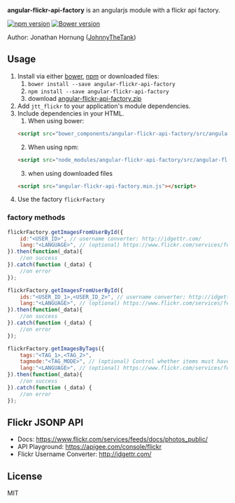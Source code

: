 **angular-flickr-api-factory** is an angularjs module with a flickr api factory.

[![npm version](https://badge.fury.io/js/angular-flickr-api-factory.png)](https://badge.fury.io/js/angular-flickr-api-factory)
[![Bower version](https://badge.fury.io/bo/angular-flickr-api-factory.png)](https://badge.fury.io/bo/angular-flickr-api-factory)

Author: Jonathan Hornung ([JohnnyTheTank](https://github.com/JohnnyTheTank))

## Usage

1. Install via either [bower](http://bower.io/), [npm](https://www.npmjs.com/) or downloaded files:
    1. `bower install --save angular-flickr-api-factory`
    2. `npm install --save angular-flickr-api-factory`
    3. download [angular-flickr-api-factory.zip](https://github.com/JohnnyTheTank/angular-flickr-api-factory/zipball/master)
2. Add `jtt_flickr` to your application's module dependencies.
3. Include dependencies in your HTML.
    1. When using bower:
    ```html
    <script src="bower_components/angular-flickr-api-factory/src/angular-flickr-api-factory.min.js"></script>
    ```
    2. When using npm:
    ```html
    <script src="node_modules/angular-flickr-api-factory/src/angular-flickr-api-factory.min.js"></script>
    ```
    3. when using downloaded files
    ```html
    <script src="angular-flickr-api-factory.min.js"></script>
    ```
4. Use the factory `flickrFactory`

### factory methods

```js
flickrFactory.getImagesFromUserById({
    id:"<USER_ID>", // username converter: http://idgettr.com/
    lang:"<LANGUAGE>", // (optional) https://www.flickr.com/services/feeds/
}).then(function(_data){
    //on success
}).catch(function (_data) {
    //on error
});
```

```js
flickrFactory.getImagesFromUserById({
    ids:"<USER_ID_1>,<USER_ID_2>", // username converter: http://idgettr.com/
    lang:"<LANGUAGE>", // (optional) https://www.flickr.com/services/feeds/
}).then(function(_data){
    //on success
}).catch(function (_data) {
    //on error
});
```

```js
flickrFactory.getImagesByTags({
    tags:"<TAG_1>,<TAG_2>",
    tagmode:"<TAG_MODE>", // (optional) Control whether items must have ALL the tags (tagmode=all), or ANY (tagmode=any) of the tags. Default is ALL.
    lang:"<LANGUAGE>", // (optional) https://www.flickr.com/services/feeds/
}).then(function(_data){
    //on success
}).catch(function (_data) {
    //on error
});
```

## Flickr JSONP API

* Docs: https://www.flickr.com/services/feeds/docs/photos_public/
* API Playground: https://apigee.com/console/flickr
* Flickr Username Converter: http://idgettr.com/


## License

MIT